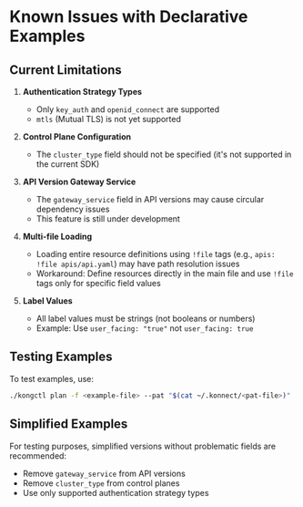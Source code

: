 # Known Issues with Declarative Examples

## Current Limitations

1. **Authentication Strategy Types**
   - Only `key_auth` and `openid_connect` are supported
   - `mtls` (Mutual TLS) is not yet supported

2. **Control Plane Configuration**
   - The `cluster_type` field should not be specified (it's not supported in the current SDK)

3. **API Version Gateway Service**
   - The `gateway_service` field in API versions may cause circular dependency issues
   - This feature is still under development

4. **Multi-file Loading**
   - Loading entire resource definitions using `!file` tags (e.g., `apis: !file apis/api.yaml`) may have path resolution issues
   - Workaround: Define resources directly in the main file and use `!file` tags only for specific field values

5. **Label Values**
   - All label values must be strings (not booleans or numbers)
   - Example: Use `user_facing: "true"` not `user_facing: true`

## Testing Examples

To test examples, use:
```bash
./kongctl plan -f <example-file> --pat "$(cat ~/.konnect/<pat-file>)"
```

## Simplified Examples

For testing purposes, simplified versions without problematic fields are recommended:
- Remove `gateway_service` from API versions
- Remove `cluster_type` from control planes
- Use only supported authentication strategy types